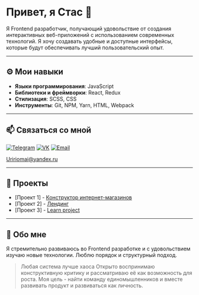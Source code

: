 # Привет, я Стас 👋

Я Frontend разработчик, получающий удовольствие от создания интерактивных веб-приложений с использованием современных технологий. 
Я хочу создавать удобные и доступные интерфейсы, которые будут обеспечивать лучший пользовательский опыт.

---

## ⚙️ Мои навыки

- **Языки программирования**: JavaScript
- **Библиотеки и фреймворки**: React, Redux
- **Стилизация**: SCSS, CSS
- **Инструменты**: Git, NPM, Yarn, HTML, Webpack

---

## 📫 Связаться со мной

[![Telegram](https://img.shields.io/badge/Telegram-26A5E4?style=flat&logo=telegram&logoColor=white)](https://t.me/ChuhlievSS)
[![VK](https://img.shields.io/badge/VK-4680C2?style=flat&logo=vk&logoColor=white)](https://vk.com/ChuhlievSS)
[![Email](https://img.shields.io/badge/Email-D14836?style=flat&logo=gmail&logoColor=white)](mailto:Uririomai@yandex.ru) 

Uririomai@yandex.ru

---

## 💼 Проекты

- [Проект 1] - [Конструктор интернет-магазинов](https://github.com/Uririomai/Maestro)
- [Проект 2] - [Лендинг](https://helenhaderer.ru/)
- [Проект 3] - [Learn project](https://uririomai.github.io/cookies/)

---

## 📖 Обо мне

Я стремительно развиваюсь во Frontend разработке и с удовольствием изучаю новые технологии. Люблю порядок и структурный подход. 
> Любая система лучше хаоса 
Открыто воспринимаю конструктивную критику и рассматриваю её как возможность для роста. Моя цель - найти команду единомышленников и вместе развивать продукт и развиваться как личность.
